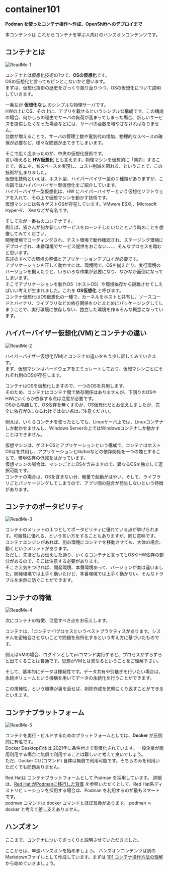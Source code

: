 # container101

**Podman を使ったコンテナ操作〜作成、OpenShiftへのデプロイまで**

本コンテンツは これからコンテナを学ぶ人向けのハンズオンコンテンツです。


## コンテナとは
![ReadMe-1](images/r-1.png)

コンテナとは仮想化技術の1つで、**OSの仮想化**です。<br/>
OSの仮想化と言ってもピンとこないかと思います。<br/>
まずは、仮想化技術の歴史をざっくり振り返りつつ、OSの仮想化について説明していきます。

一番左が **仮想化なし** のシンプルな物理サーバです。<br/>
HWの上にOS、その上に、アプリを載せるというシンプルな構成です。この構成の場合、何かしらの理由でサーバの負荷が高まってしまった場合、新しいサービスを提供したくなった場合などには、サーバの台数を増やさなければなりません。<br/>
台数が増えることで、サーバの管理工数や電気代の増加、物理的なスペースの確保が必要など、様々な問題が出てきてしまいます。

そこで広く広まったのが、中央の仮想化技術です。<br/>
言い換えると **HW仮想化** とも言えます。物理マシンを仮想的に「集約」することで、省エネ、省スペースを実現し、コスト削減を図れる、ということで、この技術が広まりました。<br/>
仮想化技術といえば、ホスト型、ハイパーバイザー型の２種類がありますが、この図ではハイパーバイザー型仮想化をご紹介しています。<br/>
ハイパーバイザー型仮想化は、HW にハイパーバイザーという仮想化ソフトウェアを入れて、その上で仮想マシンを動かす技術です。<br/>
仮想マシンには各々ゲストOSが存在しています。VMware ESXi,、Microsoft Hyper-V、 Xenなどが有名です。

そして次が一番右のコンテナです。<br/>
例えば、皆さんが何か新しいサービスをローンチしたいなとという時のことを想像してみてください。<br/>
開発環境でコーディングされ、テスト環境で動作確認され、ステージング環境にデプロイされ、本番環境でサービス提供をおこない、、、、そんなプロセスを踏むと思います。<br/>
先述のすべての環境の整備とアプリケーションデプロイが必要です。<br/>
アプリケーションを正しく動かすには、環境間で、OSを揃えたり、実行環境のバージョンを揃えたりと、いろいろな作業が必要になり、なかなか面倒になってしまいます。<br/>
そこでアプリケーションを動作OS（ホストOS）や環境依存から隔離させてしえばいい考えが生まれました。これを **OS仮想化** と呼びます。<br/>
コンテナ仮想化はOS仮想化の一種で、カーネルをホストと共有し、ソースコードとバイナリ、ライブラリなどの依存関係をひとまとめにパッケージングしてしまうことで、実行環境に依存しない、独立した環境を作るそんな概念になっています。


## ハイパーバイザー仮想化(VM)とコンテナの違い
![ReadMe-2](images/r-2.png)

ハイパーバイザー仮想化(VM)とコンテナの違いをもう少し詳しくみていきます。<br/>
まず、仮想マシンはハードウェアをエミュレートしており、仮想マシンごとにそれぞれ別のOSが存在します。

コンテナはOSを仮想化しますので、一つのOSを共用します。<br/>
そのため、コンテナはコンテナ間で依存関係はありませんが、下回りのOSやHWにいくらか依存する点は注意が必要です。<br/>
OSから隔離して、OS依存を無くすのが、OS仮想化だとお伝えしましたが、完全に依存が0になるわけではない点はご注意ください。

例えば、いくらコンテナを使ったとしても、Linuxサーバ上では、Linuxコンテナしか動かせませんし、Windows Serverの上ではWindowsコンテナしか動かすことはできません。

仮想マシンは、ゲストOSとアプリケーションという構成で、コンテナはホストOSはを共用し、アプリケーションとlib/binなどの依存関係を一つの塊とすることで、環境依存の低減をはかっています。<br/>
仮想マシンの場合は、マシンごとにOSを含みますので、異なるOSを独立して選択可能です。<br/>
コンテナの場合は、OSを含まない分、軽量で起動がはやい、そして、ライブラリごとパッケージングしてしまうので、アプリ間の競合が発生しないという特徴があります。


## コンテナのポータビリティ
![ReadMe-3](images/r-3.png)

コンテナのメリットの１つとしてポータビリティに優れている点が挙げられます。可搬性に優れる、という言い方をすることもありますが、同じ意味です。<br/>
コンテナエンジンがあれば、別の環境にコンテナを移動させても、大体の場合、動くというメリットがあります。<br/>
ただし、先ほどもお伝えした通り、いくらコンテナと言ってもOSやHW依存の部分があるので、そこは注意する必要があります。<br/>
そこさえ気をつければ、開発環境、本番環境あって、バージョンが実は違いました。開発環境では上手く動いたけど、本番環境では上手く動かない、そんなトラブルを未然に防ぐことができます。


## コンテナの特徴
![ReadMe-4](images/r-4.png)

次にコンテナの特徴、注意すべき点をお伝えします。

コンテナは、1コンテナ=1プロセスというべストプラクティスがあります。システムを密結合させないことで問題を局所化するという考え方に基づいたものです。

例えばVMの場合、ログインとしてpsコマンド実行すると、プロセスがずらずらと出てくることは普通です。思想がVMとは異なるということをご理解下さい。

そして、基本的にデータは揮発性です。データ共有や引継ぎを行いたい場合は、永続ボリュームという機構を用いてデータの永続化を行うことができます。

この揮発性、という機構が裏を返せば、削除作成を気軽にくり返すことができるといえます。


## コンテナプラットフォーム
![ReadMe-5](images/r-5.png)

コンテナを実行・ビルドするためのプラットフォームとしては、**Docker** が圧倒的に有名です。<br/>
Docker Desktop自体は 2021年に条件付きで有償化されています。一般企業が商用利用する場合に無償で利用することは難しいと考えて良いでしょう。<br/>
ただ、Docker CLI(コマンド) 自体は無償で利用可能です。そちらのみを利用いただくでも問題ありません。

Red Hatは コンテナプラットフォームとして Podman を採用しています。 
詳細は、[Red Hat がPodmanに移行した背景](https://qiita.com/caunu-s/items/4fa0e0465ea83fcc06e4) を参照いただくとして、Red Hat系ディストリビューションを採用する場合は、Podman を利用するのが最もスマートです。<br/>
podman コマンドは docker コマンドとほぼ互換があります。 podman ≒ docker と考えて差し支えありません。

## ハンズオン
ここまで、コンテナについてざっくりと説明させていただきました。

ここからは、早速ハンズオンを始めましょう。
ハンズオンコンテンツは別のMarkdownファイルとして作成しています。まずは [101 コンテナ操作方法の理解](./101-How_to_use_container.md) から始めていきましょう。
